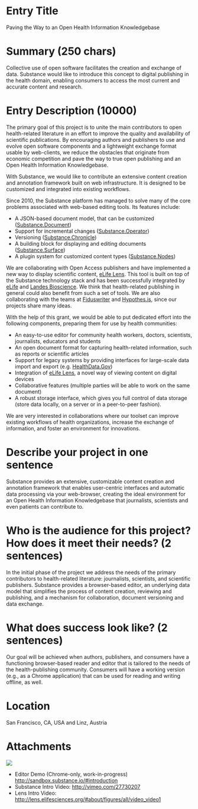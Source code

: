 # Entry Title

Paving the Way to an Open Health Information Knowledgebase


# Summary (250 chars)

Collective use of open software facilitates the creation and exchange of data. Substance would like to introduce this concept to digital publishing in the health domain, enabling consumers to access the most current and accurate content and research.


# Entry Description (10000)

The primary goal of this project is to unite the main contributors to open health-related literature in an effort to improve the quality and availability of scientific publications. By encouraging authors and publishers to use and evolve open software components and a lightweight exchange format usable by web-clients, we reduce the obstacles that originate from economic competition and pave the way to true open publishing and an Open Health Information Knowledgebase. 

With Substance, we would like to contribute an extensive content creation and annotation framework built on web infrastructure. It is designed to be customized and integrated into existing workflows. 

Since 2010, the Substance platform has managed to solve many of the core problems associated with web-based editing tools.  Its features include:

- A JSON-based document model, that can be customized ([Substance.Document](http://interior.substance.io/modules/document.html))
- Support for incremental changes ([Substance.Operator](http://interior.substance.io/modules/operator.html))
- Versioning ([Substance.Chronicle](http://interior.substance.io/modules/chronicle.html))
- A building block for displaying and editing documents ([Substance.Surface](https://github.com/substance/surface))
- A plugin system for customized content types ([Substance.Nodes](https://github.com/substance/nodes))


We are collaborating with Open Access publishers and have implemented a new way to display scientific content, [eLife Lens](http://www.elifesciences.org/lens/). This tool is built on top of the Substance technology stack and has been successfully integrated by [eLife](http://lens.elifesciences.org/#00311/figures/text_224/image_fig1) and [Landes Bioscience](https://www.landesbioscience.com/article/25402/full_text/#load/figures/text-25/image-fig-F6). We think that health-related publishing in general could also benefit from such a set of tools. We are also collaborating with the teams at [Fiduswriter](http://fiduswriter.org) and [Hypothes.is](http://hypothes.is), since our projects share many ideas.


With the help of this grant, we would be able to put dedicated effort into the following components, preparing them for use by health communities:

- An easy-to-use editor for community health workers, doctors, scientists, journalists, educators and students
- An open document format for capturing health-related information, such as reports or scientific articles
- Support for legacy systems by providing interfaces for large-scale data import and export (e.g. [HealthData.Gov](http://www.healthdata.gov))
- Integration of [eLife Lens](http://lens.elifesciences.org), a novel way of viewing content on digital devices
- Collaborative features (multiple parties will be able to work on the same document)
- A robust storage interface, which gives you full control of data storage (store data locally, on a server or in a peer-to-peer fashion).

We are very interested in collaborations where our toolset can improve existing workflows of health organizations, increase the exchange of information, and foster an environment for innovations.


# Describe your project in one sentence

Substance provides an extensive, customizable content creation and annotation framework that enables user-centric interfaces and automatic data processing via your web-browser, creating the ideal environment for an Open Health Information Knowledgebase that journalists, scientists and even patients can contribute to.


# Who is the audience for this project? How does it meet their needs? (2 sentences)

In the initial phase of the project we address the needs of the primary contributors to health-related literature: journalists, scientists, and scientific publishers. 
Substance provides a browser-based editor, an underlying data model that simplifies the process of content creation, reviewing and publishing, and a mechanism for collaboration, document versioning and data exchange.


# What does success look like? (2 sentences)

Our goal will be achieved when authors, publishers, and consumers have a functioning browser-based reader and editor that is tailored to the needs of the health-publishing community. Consumers will have a working version (e.g., as a Chrome application) that can be used for reading and writing offline, as well.


# Location

San Francisco, CA, USA and Linz, Austria




# Attachments

![](https://docs.google.com/drawings/d/1bmuUzjHRIEqEbWvo1HHIFg1aMC6FrrGxMvKpoyg5osk/pub?w=1696&amp;h=464)

- Editor Demo (Chrome-only, work-in-progress) http://sandbox.substance.io/#introduction
- Substance Intro Video: http://vimeo.com/27730207
- Lens Intro Video: http://lens.elifesciences.org/#about/figures/all/video_video1